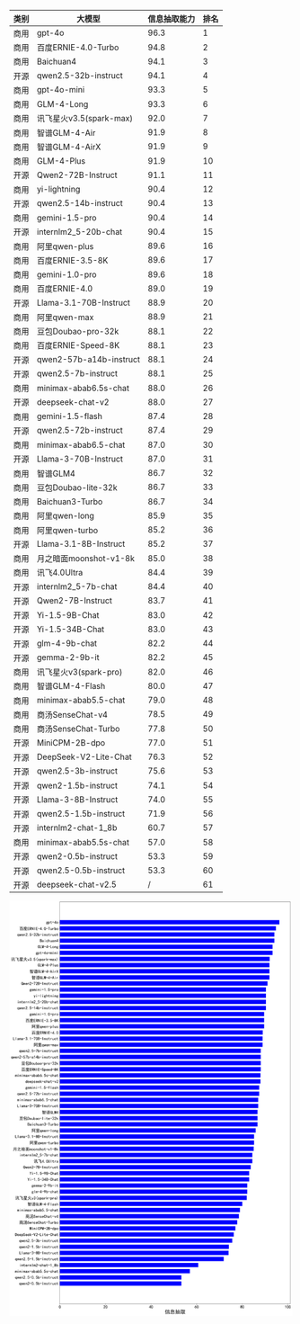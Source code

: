 
| 类别| 大模型                         | 信息抽取能力 | 排名 |
|---|-----------------------------|--------|----|
|商用|gpt-4o|96.3|1|
|商用|百度ERNIE-4.0-Turbo|94.8|2|
|商用|Baichuan4|94.1|3|
|开源|qwen2.5-32b-instruct|94.1|4|
|商用|gpt-4o-mini|93.3|5|
|商用|GLM-4-Long|93.3|6|
|商用|讯飞星火v3.5(spark-max)|92.0|7|
|商用|智谱GLM-4-Air|91.9|8|
|商用|智谱GLM-4-AirX|91.9|9|
|商用|GLM-4-Plus|91.9|10|
|开源|Qwen2-72B-Instruct|91.1|11|
|商用|yi-lightning|90.4|12|
|开源|qwen2.5-14b-instruct|90.4|13|
|商用|gemini-1.5-pro|90.4|14|
|开源|internlm2_5-20b-chat|90.4|15|
|商用|阿里qwen-plus|89.6|16|
|商用|百度ERNIE-3.5-8K|89.6|17|
|商用|gemini-1.0-pro|89.6|18|
|商用|百度ERNIE-4.0|89.0|19|
|开源|Llama-3.1-70B-Instruct|88.9|20|
|商用|阿里qwen-max|88.9|21|
|商用|豆包Doubao-pro-32k|88.1|22|
|商用|百度ERNIE-Speed-8K|88.1|23|
|开源|qwen2-57b-a14b-instruct|88.1|24|
|开源|qwen2.5-7b-instruct|88.1|25|
|商用|minimax-abab6.5s-chat|88.0|26|
|开源|deepseek-chat-v2|88.0|27|
|商用|gemini-1.5-flash|87.4|28|
|开源|qwen2.5-72b-instruct|87.4|29|
|商用|minimax-abab6.5-chat|87.0|30|
|开源|Llama-3-70B-Instruct|87.0|31|
|商用|智谱GLM4|86.7|32|
|商用|豆包Doubao-lite-32k|86.7|33|
|商用|Baichuan3-Turbo|86.7|34|
|商用|阿里qwen-long|85.9|35|
|商用|阿里qwen-turbo|85.2|36|
|开源|Llama-3.1-8B-Instruct|85.2|37|
|商用|月之暗面moonshot-v1-8k|85.0|38|
|商用|讯飞4.0Ultra|84.4|39|
|开源|internlm2_5-7b-chat|84.4|40|
|开源|Qwen2-7B-Instruct|83.7|41|
|开源|Yi-1.5-9B-Chat|83.0|42|
|开源|Yi-1.5-34B-Chat|83.0|43|
|开源|glm-4-9b-chat|82.2|44|
|开源|gemma-2-9b-it|82.2|45|
|商用|讯飞星火v3(spark-pro)|82.0|46|
|商用|智谱GLM-4-Flash|80.0|47|
|商用|minimax-abab5.5-chat|79.0|48|
|商用|商汤SenseChat-v4|78.5|49|
|商用|商汤SenseChat-Turbo|77.8|50|
|开源|MiniCPM-2B-dpo|77.0|51|
|开源|DeepSeek-V2-Lite-Chat|76.3|52|
|开源|qwen2.5-3b-instruct|75.6|53|
|开源|qwen2-1.5b-instruct|74.1|54|
|开源|Llama-3-8B-Instruct|74.0|55|
|开源|qwen2.5-1.5b-instruct|71.9|56|
|开源|internlm2-chat-1_8b|60.7|57|
|商用|minimax-abab5.5s-chat|57.0|58|
|开源|qwen2-0.5b-instruct|53.3|59|
|开源|qwen2.5-0.5b-instruct|53.3|60|
|开源|deepseek-chat-v2.5|/|61|


![lin](../pic/extract.png)
